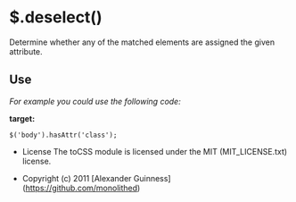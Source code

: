 # $.deselect()

Determine whether any of the matched elements are assigned the given attribute.

## Use
*For example you could use the following code:*

**target:**

	$('body').hasAttr('class');

* License
    The toCSS module is licensed under the MIT (MIT_LICENSE.txt) license.

* Copyright (c) 2011 [Alexander Guinness] (https://github.com/monolithed)
